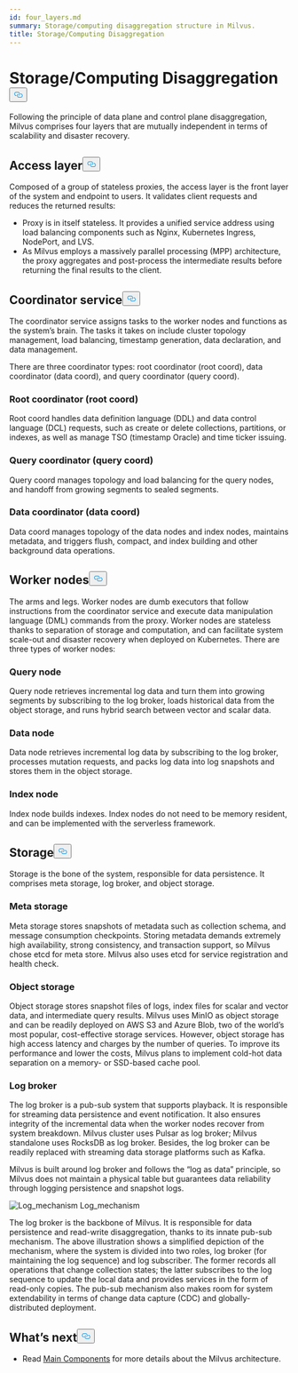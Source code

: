 ```yaml
---
id: four_layers.md
summary: Storage/computing disaggregation structure in Milvus.
title: Storage/Computing Disaggregation
---
```

<h1 id="StorageComputing-Disaggregation" class="common-anchor-header">Storage/Computing Disaggregation<button data-href="#StorageComputing-Disaggregation" class="anchor-icon" translate="no">
      <svg translate="no"
        aria-hidden="true"
        focusable="false"
        height="20"
        version="1.1"
        viewBox="0 0 16 16"
        width="16"
      >
        <path
          fill="#0092E4"
          fill-rule="evenodd"
          d="M4 9h1v1H4c-1.5 0-3-1.69-3-3.5S2.55 3 4 3h4c1.45 0 3 1.69 3 3.5 0 1.41-.91 2.72-2 3.25V8.59c.58-.45 1-1.27 1-2.09C10 5.22 8.98 4 8 4H4c-.98 0-2 1.22-2 2.5S3 9 4 9zm9-3h-1v1h1c1 0 2 1.22 2 2.5S13.98 12 13 12H9c-.98 0-2-1.22-2-2.5 0-.83.42-1.64 1-2.09V6.25c-1.09.53-2 1.84-2 3.25C6 11.31 7.55 13 9 13h4c1.45 0 3-1.69 3-3.5S14.5 6 13 6z"
        ></path>
      </svg>
    </button></h1><p>Following the principle of data plane and control plane disaggregation, Milvus comprises four layers that are mutually independent in terms of scalability and disaster recovery.</p>
<h2 id="Access-layer" class="common-anchor-header">Access layer<button data-href="#Access-layer" class="anchor-icon" translate="no">
      <svg translate="no"
        aria-hidden="true"
        focusable="false"
        height="20"
        version="1.1"
        viewBox="0 0 16 16"
        width="16"
      >
        <path
          fill="#0092E4"
          fill-rule="evenodd"
          d="M4 9h1v1H4c-1.5 0-3-1.69-3-3.5S2.55 3 4 3h4c1.45 0 3 1.69 3 3.5 0 1.41-.91 2.72-2 3.25V8.59c.58-.45 1-1.27 1-2.09C10 5.22 8.98 4 8 4H4c-.98 0-2 1.22-2 2.5S3 9 4 9zm9-3h-1v1h1c1 0 2 1.22 2 2.5S13.98 12 13 12H9c-.98 0-2-1.22-2-2.5 0-.83.42-1.64 1-2.09V6.25c-1.09.53-2 1.84-2 3.25C6 11.31 7.55 13 9 13h4c1.45 0 3-1.69 3-3.5S14.5 6 13 6z"
        ></path>
      </svg>
    </button></h2><p>Composed of a group of stateless proxies, the access layer is the front layer of the system and endpoint to users. It validates client requests and reduces the returned results:</p>
<ul>
<li>Proxy is in itself stateless. It provides a unified service address using load balancing components such as Nginx, Kubernetes Ingress, NodePort, and LVS.</li>
<li>As Milvus employs a massively parallel processing (MPP) architecture, the proxy aggregates and post-process the intermediate results before returning the final results to the client.</li>
</ul>
<h2 id="Coordinator-service" class="common-anchor-header">Coordinator service<button data-href="#Coordinator-service" class="anchor-icon" translate="no">
      <svg translate="no"
        aria-hidden="true"
        focusable="false"
        height="20"
        version="1.1"
        viewBox="0 0 16 16"
        width="16"
      >
        <path
          fill="#0092E4"
          fill-rule="evenodd"
          d="M4 9h1v1H4c-1.5 0-3-1.69-3-3.5S2.55 3 4 3h4c1.45 0 3 1.69 3 3.5 0 1.41-.91 2.72-2 3.25V8.59c.58-.45 1-1.27 1-2.09C10 5.22 8.98 4 8 4H4c-.98 0-2 1.22-2 2.5S3 9 4 9zm9-3h-1v1h1c1 0 2 1.22 2 2.5S13.98 12 13 12H9c-.98 0-2-1.22-2-2.5 0-.83.42-1.64 1-2.09V6.25c-1.09.53-2 1.84-2 3.25C6 11.31 7.55 13 9 13h4c1.45 0 3-1.69 3-3.5S14.5 6 13 6z"
        ></path>
      </svg>
    </button></h2><p>The coordinator service assigns tasks to the worker nodes and functions as the system’s brain. The tasks it takes on include cluster topology management, load balancing, timestamp generation, data declaration, and data management.</p>
<p>There are three coordinator types: root coordinator (root coord), data coordinator (data coord), and query coordinator (query coord).</p>
<h3 id="Root-coordinator-root-coord" class="common-anchor-header">Root coordinator (root coord)</h3><p>Root coord handles data definition language (DDL) and data control language (DCL) requests, such as create or delete collections, partitions, or indexes, as well as manage TSO (timestamp Oracle) and time ticker issuing.</p>
<h3 id="Query-coordinator-query-coord" class="common-anchor-header">Query coordinator (query coord)</h3><p>Query coord manages topology and load balancing for the query nodes, and handoff from growing segments to sealed segments.</p>
<h3 id="Data-coordinator-data-coord" class="common-anchor-header">Data coordinator (data coord)</h3><p>Data coord manages topology of the data nodes and index nodes, maintains metadata, and triggers flush, compact, and index building and other background data operations.</p>
<h2 id="Worker-nodes" class="common-anchor-header">Worker nodes<button data-href="#Worker-nodes" class="anchor-icon" translate="no">
      <svg translate="no"
        aria-hidden="true"
        focusable="false"
        height="20"
        version="1.1"
        viewBox="0 0 16 16"
        width="16"
      >
        <path
          fill="#0092E4"
          fill-rule="evenodd"
          d="M4 9h1v1H4c-1.5 0-3-1.69-3-3.5S2.55 3 4 3h4c1.45 0 3 1.69 3 3.5 0 1.41-.91 2.72-2 3.25V8.59c.58-.45 1-1.27 1-2.09C10 5.22 8.98 4 8 4H4c-.98 0-2 1.22-2 2.5S3 9 4 9zm9-3h-1v1h1c1 0 2 1.22 2 2.5S13.98 12 13 12H9c-.98 0-2-1.22-2-2.5 0-.83.42-1.64 1-2.09V6.25c-1.09.53-2 1.84-2 3.25C6 11.31 7.55 13 9 13h4c1.45 0 3-1.69 3-3.5S14.5 6 13 6z"
        ></path>
      </svg>
    </button></h2><p>The arms and legs. Worker nodes are dumb executors that follow instructions from the coordinator service and execute data manipulation language (DML) commands from the proxy. Worker nodes are stateless thanks to separation of storage and computation, and can facilitate system scale-out and disaster recovery when deployed on Kubernetes. There are three types of worker nodes:</p>
<h3 id="Query-node" class="common-anchor-header">Query node</h3><p>Query node retrieves incremental log data and turn them into growing segments by subscribing to the log broker, loads historical data from the object storage, and runs hybrid search between vector and scalar data.</p>
<h3 id="Data-node" class="common-anchor-header">Data node</h3><p>Data node retrieves incremental log data by subscribing to the log broker, processes mutation requests, and packs log data into log snapshots and stores them in the object storage.</p>
<h3 id="Index-node" class="common-anchor-header">Index node</h3><p>Index node builds indexes.  Index nodes do not need to be memory resident, and can be implemented with the serverless framework.</p>
<h2 id="Storage" class="common-anchor-header">Storage<button data-href="#Storage" class="anchor-icon" translate="no">
      <svg translate="no"
        aria-hidden="true"
        focusable="false"
        height="20"
        version="1.1"
        viewBox="0 0 16 16"
        width="16"
      >
        <path
          fill="#0092E4"
          fill-rule="evenodd"
          d="M4 9h1v1H4c-1.5 0-3-1.69-3-3.5S2.55 3 4 3h4c1.45 0 3 1.69 3 3.5 0 1.41-.91 2.72-2 3.25V8.59c.58-.45 1-1.27 1-2.09C10 5.22 8.98 4 8 4H4c-.98 0-2 1.22-2 2.5S3 9 4 9zm9-3h-1v1h1c1 0 2 1.22 2 2.5S13.98 12 13 12H9c-.98 0-2-1.22-2-2.5 0-.83.42-1.64 1-2.09V6.25c-1.09.53-2 1.84-2 3.25C6 11.31 7.55 13 9 13h4c1.45 0 3-1.69 3-3.5S14.5 6 13 6z"
        ></path>
      </svg>
    </button></h2><p>Storage is the bone of the system, responsible for data persistence. It comprises meta storage, log broker, and object storage.</p>
<h3 id="Meta-storage" class="common-anchor-header">Meta storage</h3><p>Meta storage stores snapshots of metadata such as collection schema, and message consumption checkpoints. Storing metadata demands extremely high availability, strong consistency, and transaction support, so Milvus chose etcd for meta store. Milvus also uses etcd for service registration and health check.</p>
<h3 id="Object-storage" class="common-anchor-header">Object storage</h3><p>Object storage stores snapshot files of logs, index files for scalar and vector data, and intermediate query results. Milvus uses MinIO as object storage and can be readily deployed on AWS S3 and Azure Blob, two of the world’s most popular, cost-effective storage services. However, object storage has high access latency and charges by the number of queries. To improve its performance and lower the costs, Milvus plans to implement cold-hot data separation on a memory- or SSD-based cache pool.</p>
<h3 id="Log-broker" class="common-anchor-header">Log broker</h3><p>The log broker is a pub-sub system that supports playback. It is responsible for streaming data persistence and event notification. It also ensures integrity of the incremental data when the worker nodes recover from system breakdown. Milvus cluster uses Pulsar as log broker; Milvus standalone uses RocksDB as log broker. Besides, the log broker can be readily replaced with streaming data storage platforms such as Kafka.</p>
<p>Milvus is built around log broker and follows the “log as data” principle, so Milvus does not maintain a physical table but guarantees data reliability through logging persistence and snapshot logs.</p>
<p>
  <span class="img-wrapper">
    <img translate="no" src="/docs/v2.5.x/assets/log_mechanism.png" alt="Log_mechanism" class="doc-image" id="log_mechanism" />
    <span>Log_mechanism</span>
  </span>
</p>
<p>The log broker is the backbone of Milvus. It is responsible for data persistence and read-write disaggregation, thanks to its innate pub-sub mechanism. The above illustration shows a simplified depiction of the mechanism, where the system is divided into two roles, log broker (for maintaining the log sequence) and log subscriber. The former records all operations that change collection states; the latter subscribes to the log sequence to update the local data and provides services in the form of read-only copies. The pub-sub mechanism also makes room for system extendability in terms of change data capture (CDC) and globally-distributed deployment.</p>
<h2 id="Whats-next" class="common-anchor-header">What’s next<button data-href="#Whats-next" class="anchor-icon" translate="no">
      <svg translate="no"
        aria-hidden="true"
        focusable="false"
        height="20"
        version="1.1"
        viewBox="0 0 16 16"
        width="16"
      >
        <path
          fill="#0092E4"
          fill-rule="evenodd"
          d="M4 9h1v1H4c-1.5 0-3-1.69-3-3.5S2.55 3 4 3h4c1.45 0 3 1.69 3 3.5 0 1.41-.91 2.72-2 3.25V8.59c.58-.45 1-1.27 1-2.09C10 5.22 8.98 4 8 4H4c-.98 0-2 1.22-2 2.5S3 9 4 9zm9-3h-1v1h1c1 0 2 1.22 2 2.5S13.98 12 13 12H9c-.98 0-2-1.22-2-2.5 0-.83.42-1.64 1-2.09V6.25c-1.09.53-2 1.84-2 3.25C6 11.31 7.55 13 9 13h4c1.45 0 3-1.69 3-3.5S14.5 6 13 6z"
        ></path>
      </svg>
    </button></h2><ul>
<li>Read <a href="/docs/zh/main_components.md">Main Components</a> for more details about the Milvus architecture.</li>
</ul>
